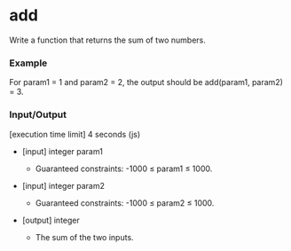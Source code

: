 # add
Write a function that returns the sum of two numbers.

### Example

For param1 = 1 and param2 = 2, the output should be
add(param1, param2) = 3.

### Input/Output

[execution time limit] 4 seconds (js)

* [input] integer param1

    * Guaranteed constraints:
-1000 ≤ param1 ≤ 1000.

* [input] integer param2

    * Guaranteed constraints:
-1000 ≤ param2 ≤ 1000.

* [output] integer

    * The sum of the two inputs.